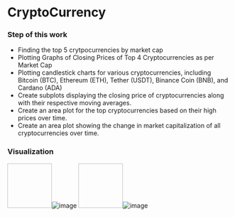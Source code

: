 # CryptoCurrency

### Step of this work
- Finding the top 5 crytpocurrencies by market cap
- Plotting Graphs of Closing Prices of Top 4 Cryptocurrencies as per Market Cap
- Plotting candlestick charts for various cryptocurrencies, including Bitcoin (BTC), Ethereum (ETH), Tether (USDT), Binance Coin (BNB), and Cardano (ADA)
- Create subplots displaying the closing price of cryptocurrencies along with their respective moving averages.
- Create an area plot for the top cryptocurrencies based on their high prices over time.
- Create an area plot showing the change in market capitalization of all cryptocurrencies over time.


### Visualization
<image width='100' height='100'>![image](https://github.com/Meuracha/CryptoCurrency-Data-Analysis/assets/87271901/e2c8eebb-3a8b-4ad4-a93e-9af1f045e64a)</image>
<image width='100' height='100'>![image](https://github.com/Meuracha/CryptoCurrency-Data-Analysis/assets/87271901/5e8a332e-46aa-4eae-abbe-fc60fa39334e)</image>
